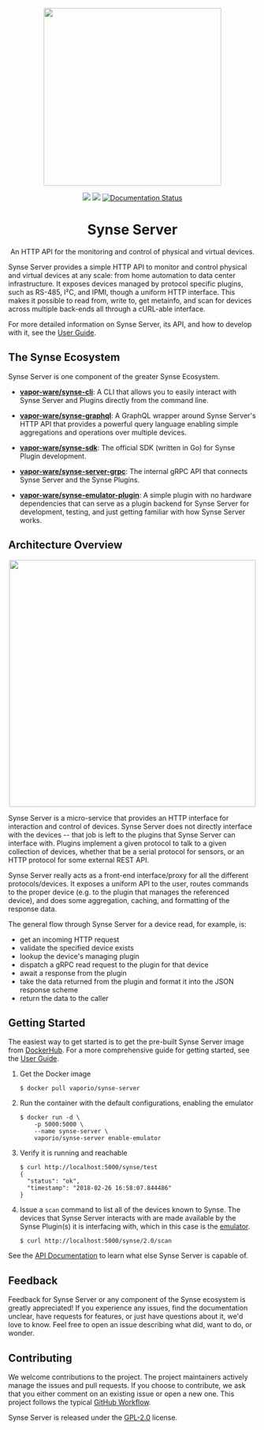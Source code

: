 <p align="center"><a href="https://www.vapor.io/"><img src="assets/logo.png" width="360"></a></p>
<p align="center">
    <a href="https://circleci.com/gh/vapor-ware/synse-server"><img src="https://circleci.com/gh/vapor-ware/synse-server.svg?style=shield"></a>
    <a href="https://codecov.io/gh/vapor-ware/synse-server"><img src="https://codecov.io/gh/vapor-ware/synse-server/branch/master/graph/badge.svg" /></a>
    <a href='http://synse-server.readthedocs.io/en/latest/?badge=latest'><img src='https://readthedocs.org/projects/synse-server/badge/?version=latest' alt='Documentation Status' /></a>
        
<h1 align="center">Synse Server</h1>
</p>

<p align="center">An HTTP API for the monitoring and control of physical and virtual devices.</p>


Synse Server provides a simple HTTP API to monitor and control physical and virtual devices
at any scale: from home automation to data center infrastructure. It exposes devices managed
by protocol specific plugins, such as RS-485, I²C, and IPMI, though a uniform HTTP interface.
This makes it possible to read from, write to, get metainfo, and scan for devices across
multiple back-ends all through a cURL-able interface.

For more detailed information on Synse Server, its API, and how to develop with it, see
the [User Guide][user-guide].

## The Synse Ecosystem
Synse Server is one component of the greater Synse Ecosystem.

- [**vapor-ware/synse-cli**][synse-cli]: A CLI that allows you to easily interact with
  Synse Server and Plugins directly from the command line.

- [**vapor-ware/synse-graphql**][synse-graphql]: A GraphQL wrapper around Synse Server's
  HTTP API that provides a powerful query language enabling simple aggregations and
  operations over multiple devices.

- [**vapor-ware/synse-sdk**][synse-sdk]: The official SDK (written in Go) for Synse Plugin
  development.

- [**vapor-ware/synse-server-grpc**][synse-grpc]: The internal gRPC API that connects Synse
  Server and the Synse Plugins.

- [**vapor-ware/synse-emulator-plugin**][synse-emulator]: A simple plugin with no hardware
  dependencies that can serve as a plugin backend for Synse Server for development,
  testing, and just getting familiar with how Synse Server works.


## Architecture Overview

<p align="center"><img src="assets/arch.png" width="500" /></p>

Synse Server is a micro-service that provides an HTTP interface for interaction and control
of devices. Synse Server does not directly interface with the devices -- that job is left to
the plugins that Synse Server can interface with. Plugins implement a given protocol to talk
to a given collection of devices, whether that be a serial protocol for sensors, or an HTTP
protocol for some external REST API.

Synse Server really acts as a front-end interface/proxy for all the different protocols/devices.
It exposes a uniform API to the user, routes commands to the proper device (e.g. to the plugin
that manages the referenced device), and does some aggregation, caching, and formatting of
the response data.

The general flow through Synse Server for a device read, for example, is:
- get an incoming HTTP request
- validate the specified device exists
- lookup the device's managing plugin
- dispatch a gRPC read request to the plugin for that device
- await a response from the plugin
- take the data returned from the plugin and format it into the JSON response scheme
- return the data to the caller

## Getting Started
The easiest way to get started is to get the pre-built Synse Server image from
[DockerHub][synse-dockerhub]. For a more comprehensive guide for getting started,
see the [User Guide][user-guide].

1. Get the Docker image

    ```console
    $ docker pull vaporio/synse-server
    ```

1. Run the container with the default configurations, enabling the emulator

    ```console
    $ docker run -d \
        -p 5000:5000 \
        --name synse-server \
        vaporio/synse-server enable-emulator
    ```

1. Verify it is running and reachable

    ```console
    $ curl http://localhost:5000/synse/test
    {
      "status": "ok",
      "timestamp": "2018-02-26 16:58:07.844486"
    }
    ```

1. Issue a `scan` command to list all of the devices known to Synse. The devices that
   Synse Server interacts with are made available by the Synse Plugin(s) it is interfacing
   with, which in this case is the [emulator][synse-emulator].
   
    ```console
    $ curl http://localhost:5000/synse/2.0/scan
    ```

See the [API Documentation][synse-api] to learn what else Synse Server is capable of.

## Feedback
Feedback for Synse Server or any component of the Synse ecosystem is greatly appreciated!
If you experience any issues, find the documentation unclear, have requests for features,
or just have questions about it, we'd love to know. Feel free to open an issue describing
what did, want to do, or wonder.

## Contributing
We welcome contributions to the project. The project maintainers actively manage the issues
and pull requests. If you choose to contribute, we ask that you either comment on an existing
issue or open a new one. This project follows the typical [GitHub Workflow][gh-workflow].

Synse Server is released under the [GPL-2.0](LICENSE) license.


[synse-api]: http://synse-server.readthedocs.io/en/latest/user/api.html
[synse-cli]: https://github.com/vapor-ware/synse-cli
[synse-dockerhub]: https://hub.docker.com/r/vaporio/synse-server/
[synse-emulator]: https://github.com/vapor-ware/synse-emulator-plugin
[synse-graphql]: https://github.com/vapor-ware/synse-graphql
[synse-grpc]: https://github.com/vapor-ware/synse-server-grpc
[synse-sdk]: https://github.com/vapor-ware/synse-sdk
[gh-workflow]: https://guides.github.com/introduction/flow/
[user-guide]: http://synse-server.readthedocs.io/en/latest/
